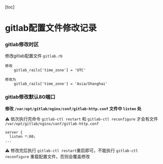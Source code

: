 [toc]



# gitlab配置文件修改记录

### gitlab修改时区

修改gitlab配置文件 `gitlab.rb`

```shell
修改
	gitlab_rails['time_zone'] = 'UTC'
	
修改为
	gitlab_rails['time_zone'] = 'Asia/Shanghai'
```



### gitlab修改默认80端口

**修改 `/var/opt/gitlab/nginx/conf/gitlab-http.conf` 文件中 `listen` 处**

⚠️ 依次执行完命令  `gitlab-ctl restart` 和  `gitlab-ctl reconfigure` 才会有文件 `/var/opt/gitlab/nginx/conf/gitlab-http.conf`

```shell
server {
  listen *:80;
...
```

⚠️ 修改完后执行 `gitlab-ctl restart`重启即可，不能执行 `gitlab-ctl reconfigure` 重载配置文件，否则会覆盖修改